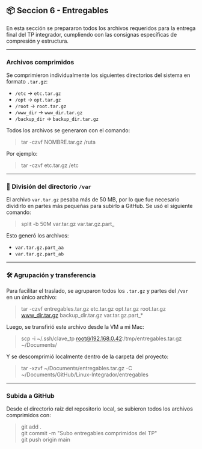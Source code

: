 ## 📦 Seccion 6 - Entregables

En esta sección se prepararon todos los archivos requeridos para la entrega final del TP integrador, cumpliendo con las consignas específicas de compresión y estructura.

---

### Archivos comprimidos

Se comprimieron individualmente los siguientes directorios del sistema en formato `.tar.gz`:

- `/etc` → `etc.tar.gz`
- `/opt` → `opt.tar.gz`
- `/root` → `root.tar.gz`
- `/www_dir` → `www_dir.tar.gz`
- `/backup_dir` → `backup_dir.tar.gz`

Todos los archivos se generaron con el comando:

> tar -czvf NOMBRE.tar.gz /ruta

Por ejemplo:

> tar -czvf etc.tar.gz /etc

---

### 🔸 División del directorio `/var`

El archivo `var.tar.gz` pesaba más de 50 MB, por lo que fue necesario dividirlo en partes más pequeñas para subirlo a GitHub. Se usó el siguiente comando:

> split -b 50M var.tar.gz var.tar.gz.part_

Esto generó los archivos:

- `var.tar.gz.part_aa`
- `var.tar.gz.part_ab`

---

### 🛠️ Agrupación y transferencia

Para facilitar el traslado, se agruparon todos los `.tar.gz` y partes del `/var` en un único archivo:

> tar -czvf entregables.tar.gz etc.tar.gz opt.tar.gz root.tar.gz www_dir.tar.gz backup_dir.tar.gz var.tar.gz.part_*

Luego, se transfirió este archivo desde la VM a mi Mac:

> scp -i ~/.ssh/clave_tp root@192.168.0.42:/tmp/entregables.tar.gz ~/Documents/

Y se descomprimió localmente dentro de la carpeta del proyecto:

> tar -xzvf ~/Documents/entregables.tar.gz -C ~/Documents/GitHub/Linux-Integrador/entregables

---

### Subida a GitHub

Desde el directorio raíz del repositorio local, se subieron todos los archivos comprimidos con:

> git add .  
> git commit -m "Subo entregables comprimidos del TP"  
> git push origin main
